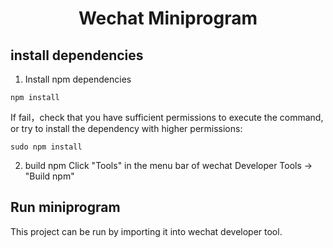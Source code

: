 <div align="center">
  <h1 align="center">Wechat Miniprogram</h1>
</div>

## install dependencies

1. Install npm dependencies

```shell
npm install
```

 If fail，check that you have sufficient permissions to execute the command, or try to install the dependency with higher permissions:

 ```shell
 sudo npm install
 ```

2. build npm
Click "Tools" in the menu bar of wechat Developer Tools -> "Build npm"

## Run miniprogram

This project can be run by importing it into wechat developer tool.

